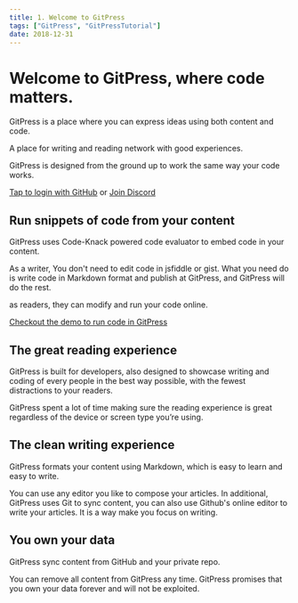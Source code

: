 ```yaml
---
title: 1. Welcome to GitPress
tags: ["GitPress", "GitPressTutorial"]
date: 2018-12-31
---
```


# Welcome to GitPress, where code matters.

GitPress is a place where you can express ideas using both content and code.

A place for writing and reading network with good experiences.

GitPress is designed from the ground up to work the same way your code works.

[Tap to login with GitHub](/login) or [Join Discord](https://discord.gg/quMK3kj)

## Run snippets of code from your content

GitPress uses Code-Knack powered code evaluator to embed code in your content.

As a writer, You don't need to edit code in jsfiddle or gist. What you need do is write code in Markdown format and publish at GitPress, and GitPress will do the rest.

as readers, they can modify and run your code online.

[Checkout the demo to run code in GitPress](languages)

## The great reading experience

GitPress is built for developers, also designed to showcase writing and coding of every people in the best way possible, with the fewest distractions to your readers.

GitPress spent a lot of time making sure the reading experience is great regardless of the device or screen type you’re using.

## The clean writing experience

GitPress formats your content using Markdown, which is easy to learn and easy to write.

You can use any editor you like to compose your articles. In additional, GitPress uses Git to sync content, you can also use
Github's online editor to write your articles. It is a way make you focus on writing.

## You own your data

GitPress sync content from GitHub and your private repo.

You can remove all content from GitPress any time. GitPress promises that you own your data forever and will not be exploited.

